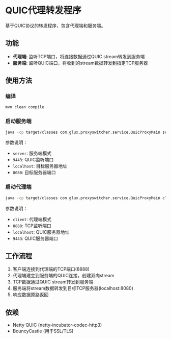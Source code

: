 # QUIC代理转发程序

基于QUIC协议的转发程序，包含代理端和服务端。

## 功能

- **代理端**: 监听TCP端口，将连接数据通过QUIC stream转发到服务端
- **服务端**: 监听QUIC端口，将收到的stream数据转发到指定TCP服务器

## 使用方法

### 编译
```bash
mvn clean compile
```

### 启动服务端
```bash
java -cp target/classes com.glux.proxyswitcher.service.QuicProxyMain server 9443 localhost 8080
```
参数说明：
- `server`: 服务端模式
- `9443`: QUIC监听端口
- `localhost`: 目标服务器地址
- `8080`: 目标服务器端口

### 启动代理端
```bash
java -cp target/classes com.glux.proxyswitcher.service.QuicProxyMain client 8888 localhost 9443
```
参数说明：
- `client`: 代理端模式
- `8888`: TCP监听端口
- `localhost`: QUIC服务器地址
- `9443`: QUIC服务器端口

## 工作流程

1. 客户端连接到代理端的TCP端口(8888)
2. 代理端建立到服务端的QUIC连接，创建双向stream
3. TCP数据通过QUIC stream转发到服务端
4. 服务端将stream数据转发到目标TCP服务器(localhost:8080)
5. 响应数据原路返回

## 依赖

- Netty QUIC (netty-incubator-codec-http3)
- BouncyCastle (用于SSL/TLS)